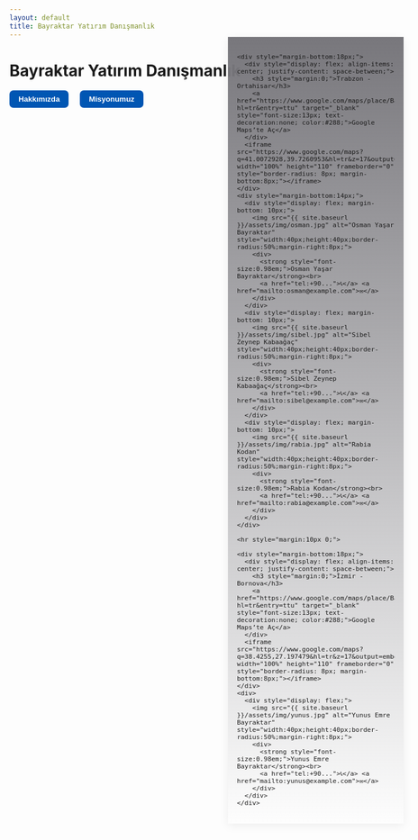 ```yaml
---
layout: default
title: Bayraktar Yatırım Danışmanlık
---
```


# Bayraktar Yatırım Danışmanlık

<!-- Menü: Başlığın altında, tıklanabilir buton olarak -->
<div style="margin-bottom: 24px;">
  <button onclick="document.getElementById('about-panel').style.display='block'" style="margin-right:16px; background:#0056b3; color:#fff; border:none; border-radius:7px; padding:8px 16px; font-weight:bold; cursor:pointer;">Hakkımızda</button>
  <button onclick="document.getElementById('mission-panel').style.display='block'" style="background:#0056b3; color:#fff; border:none; border-radius:7px; padding:8px 16px; font-weight:bold; cursor:pointer;">Misyonumuz</button>
</div>

<!-- Hakkımızda Paneli -->
<div id="about-panel" style="display:none; position:fixed; top:0; left:0; width:100vw; height:100vh; background:rgba(0,0,0,0.35); z-index:9999;">
  <div style="background:#fff; max-width:520px; margin:60px auto; border-radius:10px; padding:32px; position:relative;">
    <button onclick="document.getElementById('about-panel').style.display='none'" style="position:absolute; top:14px; right:14px; background:#eee; border:none; border-radius:50%; width:32px; height:32px; font-size:18px; cursor:pointer;">×</button>
    <h2>Hakkımızda</h2>
    <div style="font-family: Arial, sans-serif; color: #333; line-height: 1.6; font-size: 16px; max-width: 800px; margin: 0 auto;">
      <h2 style="color: #BE1A1B; font-weight: bold;">Bayraktar Yatırım Danışmanlık</h2>
      <p>
        <strong>Bayraktar Yatırım Danışmanlık</strong>, gayrimenkul sektöründe uzmanlığı ve güvenilirliğiyle öne çıkan bir danışmanlık şirketidir. 
        Müşteri odaklı yaklaşımımız ve yüksek hizmet standartlarımızla, her bireyin ve yatırımcının ihtiyacına özel çözümler sunmayı amaçlıyoruz.
      </p>
      <p>
        Alanında deneyimli ekibimiz, yalnızca gayrimenkul hizmeti sunmakla kalmaz; 
        aynı zamanda <em><strong>stratejik yatırım fırsatlarıyla</strong></em> müşterilerine uzun vadeli değer katar. 
        Bizim için her danışan, bir işlemden fazlasıdır—<strong>bir iş ortaklığıdır</strong>.
      </p>
      <p>
        Modern pazarlama yöntemleri ve sektöre özel analizlerle, alıcı ve satıcı arasındaki süreci 
        <strong>etkin, şeffaf ve güvenilir</strong> şekilde yönetiyoruz. 
        Hızlı ve sürdürülebilir çözümlerle, sektörün değişen dinamiklerine uyum sağlıyor ve 
        <em><strong>güçlü duruşumuzu</strong></em> her geçen gün pekiştiriyoruz.
      </p>
      <p>
        <strong style="color: #BE1A1B;">Bayraktar Yatırım Danışmanlık</strong> olarak; 
        dürüstlük, sadakat ve profesyonelliği ilke edinmiş bir anlayışla, 
        sizi yalnızca bugüne değil, <em><strong>yarına da hazırlıyoruz</strong></em>. <br>
        Gayrimenkul yolculuğunuzun her adımında yanınızdayız.
      </p>
    </div>
  </div>
</div>

<!-- Misyonumuz Paneli -->
<div id="mission-panel" style="display:none; position:fixed; top:0; left:0; width:100vw; height:100vh; background:rgba(0,0,0,0.35); z-index:9999;">
  <div style="background:#fff; max-width:520px; margin:60px auto; border-radius:10px; padding:32px; position:relative;">
    <button onclick="document.getElementById('mission-panel').style.display='none'" style="position:absolute; top:14px; right:14px; background:#eee; border:none; border-radius:50%; width:32px; height:32px; font-size:18px; cursor:pointer;">×</button>
    <h2>Misyonumuz</h2>
    <div style="font-family: Arial, sans-serif; color: #333; line-height: 1.6; font-size: 16px; max-width: 800px; margin: 40px auto;">
      <h2 style="color: #BE1A1B; font-weight: bold;">Misyonumuz</h2>
      <p>
        Bayraktar Yatırım Danışmanlık olarak misyonumuz; müşterilerimize güvenilir, şeffaf ve sürdürülebilir 
        gayrimenkul hizmetleri sunarak, onların yaşamlarına ve yatırımlarına gerçek değer katmaktır.
      </p>
      <p>
        Her bireyin ihtiyacına özel çözümler üretmeyi ilke edinen yaklaşımımızla, yalnızca bugünün değil, 
        <strong>geleceğin yaşam ve yatırım alanlarını da</strong> şekillendirmeye katkı sağlıyoruz.
      </p>
      <p>
        <strong>Dürüstlük, sorumluluk ve profesyonellik</strong> temel değerlerimizdir. 
        Sektörde fark yaratan hizmet anlayışımızla, müşterilerimizin her adımda yanında olmayı ve 
        beklentilerinin ötesine geçmeyi hedefliyoruz.
      </p>
    </div>
  </div>
</div>

<!-- Sayfa içerik düzeni: ana içerik + sağ panel -->
<div style="display:flex; flex-direction:row; gap:24px; align-items:flex-start;">

  <!-- Sol ana blok -->
  <div style="flex:1; min-width:160px;">
    <!-- Ana içerik boş -->
  </div>

  <!-- Sağ panel -->
  <div style="
    width:280px;
    position:fixed;
    right:32px;
    top:120px;
    background: linear-gradient(
      to bottom,
      rgba(120,119,124,1) 0%,
      rgba(196,193,44,0) 100%
    );
    box-shadow:0 4px 16px #0001;
    border-radius:0;
    padding:16px;
    z-index:100;
    max-height:calc(100vh - 140px);
    overflow:auto;
    font-size:0.95em;
  ">

    <div style="margin-bottom:18px;">
      <div style="display: flex; align-items: center; justify-content: space-between;">
        <h3 style="margin:0;">Trabzon - Ortahisar</h3>
        <a href="https://www.google.com/maps/place/Bayraktar+Yat%C4%B1r%C4%B1m+Dan%C4%B1%C5%9Fmanl%C4%B1k/@41.0072928,39.7260953,17z/data=!3m1!4b1!4m6!3m5!1s0x40643d43f6a00f2f:0x915926d123ec76c7!8m2!3d41.0072928!4d39.7260953!16s%2Fg%2F11x03s1mjh?hl=tr&entry=ttu" target="_blank" style="font-size:13px; text-decoration:none; color:#288;">Google Maps’te Aç</a>
      </div>
      <iframe src="https://www.google.com/maps?q=41.0072928,39.7260953&hl=tr&z=17&output=embed" width="100%" height="110" frameborder="0" style="border-radius: 8px; margin-bottom:8px;"></iframe>
    </div>
    <div style="margin-bottom:14px;">
      <div style="display: flex; margin-bottom: 10px;">
        <img src="{{ site.baseurl }}/assets/img/osman.jpg" alt="Osman Yaşar Bayraktar" style="width:40px;height:40px;border-radius:50%;margin-right:8px;">
        <div>
          <strong style="font-size:0.98em;">Osman Yaşar Bayraktar</strong><br>
          <a href="tel:+90...">📞</a> <a href="mailto:osman@example.com">✉️</a>
        </div>
      </div>
      <div style="display: flex; margin-bottom: 10px;">
        <img src="{{ site.baseurl }}/assets/img/sibel.jpg" alt="Sibel Zeynep Kabaağaç" style="width:40px;height:40px;border-radius:50%;margin-right:8px;">
        <div>
          <strong style="font-size:0.98em;">Sibel Zeynep Kabaağaç</strong><br>
          <a href="tel:+90...">📞</a> <a href="mailto:sibel@example.com">✉️</a>
        </div>
      </div>
      <div style="display: flex; margin-bottom: 10px;">
        <img src="{{ site.baseurl }}/assets/img/rabia.jpg" alt="Rabia Kodan" style="width:40px;height:40px;border-radius:50%;margin-right:8px;">
        <div>
          <strong style="font-size:0.98em;">Rabia Kodan</strong><br>
          <a href="tel:+90...">📞</a> <a href="mailto:rabia@example.com">✉️</a>
        </div>
      </div>
    </div>

    <hr style="margin:10px 0;">

    <div style="margin-bottom:18px;">
      <div style="display: flex; align-items: center; justify-content: space-between;">
        <h3 style="margin:0;">İzmir - Bornova</h3>
        <a href="https://www.google.com/maps/place/Bayraktar+Yat%C4%B1r%C4%B1m+Dan%C4%B1%C5%9Fmanl%C4%B1k/@38.4255,27.197479,17z/data=!3m1!4b1!4m6!3m5!1s0x14b963228281c4c7:0xf95aca1b088ad073!8m2!3d38.4255!4d27.197479!16s%2Fg%2F11m5f3f8cy?hl=tr&entry=ttu" target="_blank" style="font-size:13px; text-decoration:none; color:#288;">Google Maps’te Aç</a>
      </div>
      <iframe src="https://www.google.com/maps?q=38.4255,27.197479&hl=tr&z=17&output=embed" width="100%" height="110" frameborder="0" style="border-radius: 8px; margin-bottom:8px;"></iframe>
    </div>
    <div>
      <div style="display: flex;">
        <img src="{{ site.baseurl }}/assets/img/yunus.jpg" alt="Yunus Emre Bayraktar" style="width:40px;height:40px;border-radius:50%;margin-right:8px;">
        <div>
          <strong style="font-size:0.98em;">Yunus Emre Bayraktar</strong><br>
          <a href="tel:+90...">📞</a> <a href="mailto:yunus@example.com">✉️</a>
        </div>
      </div>
    </div>
  </div>
</div>
